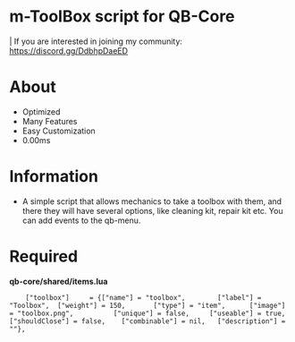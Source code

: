 # m-ToolBox script for QB-Core

| If you are interested in joining my community: https://discord.gg/DdbhpDaeED 

# About
* Optimized
* Many Features
* Easy Customization
* 0.00ms

# Information
* A simple script that allows mechanics to take a toolbox with them, and there they will have several options, like cleaning kit, repair kit etc. You can add events to the qb-menu.

# Required
**qb-core/shared/items.lua**
```
	["toolbox"]   	= {["name"] = "toolbox", 		["label"] = "Toolbox", 	["weight"] = 150, 		["type"] = "item", 		["image"] = "toolbox.png", 			["unique"] = false,   	["useable"] = true,    ["shouldClose"] = false,    ["combinable"] = nil,   ["description"] = ""},
```